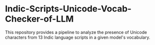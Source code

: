 # Indic-Scripts-Unicode-Vocab-Checker-of-LLM
This repository provides a pipeline to analyze the presence of Unicode characters from 13 Indic language scripts in a given model's vocabulary.
